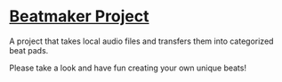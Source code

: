 # [Beatmaker Project](https://hojkim.github.io/Beatmaker/)

A project that takes local audio files and transfers them into categorized beat pads.

Please take a look and have fun creating your own unique beats!
